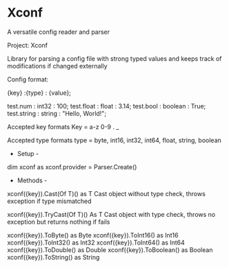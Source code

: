 # Xconf
A versatile config reader and parser

Project: Xconf

Library for parsing a config file with strong typed values and keeps track of modifications if changed externally

Config format:

{key}       :{type}   : {value};

test.num    : int32   : 100;
test.float  : float   : 3.14;
test.bool   : boolean : True;
test.string : string  : "Hello, World!";  

Accepted key formats
Key      = a-z 0-9 . _

Accepted type formats
type     = byte, int16, int32, int64, float, string, boolean

- Setup -

dim xconf as xconf.provider = Parser.Create(<filename>)

- Methods -

xconf({key}).Cast(Of T)() as T
Cast object without type check, throws exception if type mismatched

xconf({key}).TryCast(Of T)() As T
Cast object with type check, throws no exception but returns nothing if fails

xconf({key}).ToByte() as Byte
xconf({key}).ToInt16() as Int16
xconf({key}).ToInt32() as Int32
xconf({key}).ToInt64() as Int64
xconf({key}).ToDouble() as Double
xconf({key}).ToBoolean() as Boolean
xconf({key}).ToString() as String
